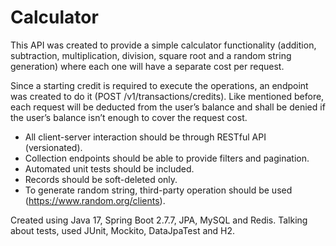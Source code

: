 # Calculator

This API was created to provide a simple calculator functionality (addition, subtraction,
multiplication, division, square root and a random string generation) where each one will
have a separate cost per request.

Since a starting credit is required to execute the operations, an endpoint was created to do it (POST /v1/transactions/credits). Like mentioned before, each request will be deducted from the user’s balance and shall be denied if the user’s balance isn’t enough to cover the request cost.

- All client-server interaction should be through RESTful API (versionated).
- Collection endpoints should be able to provide filters and pagination.
- Automated unit tests should be included.
- Records should be soft-deleted only.
- To generate random string, third-party operation should be used (https://www.random.org/clients).

Created using Java 17, Spring Boot 2.7.7, JPA, MySQL and Redis. Talking about tests, used JUnit, Mockito, DataJpaTest and H2.
